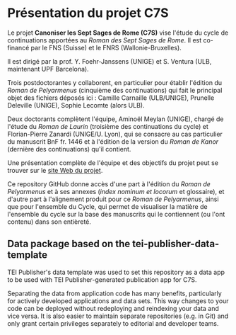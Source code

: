 # Présentation du projet C7S

Le projet **Canoniser les Sept Sages de Rome (C7S)** vise l'étude du cycle de continuations apportées au _Roman des Sept Sages de Rome_.
Il est co-financé par le FNS (Suisse) et le FNRS (Wallonie-Bruxelles).

Il est dirigé par la prof. Y. Foehr-Janssens (UNIGE) et S. Ventura (ULB, maintenant UPF Barcelona).

Trois postdoctorantes y collaborent, en particulier pour établir l'édition du _Roman de Pelyarmenus_ (cinquième des continuations) qui fait le principal objet des fichiers déposés ici : Camille Carnaille (ULB/UNIGE), Prunelle Deleville (UNIGE), Sophie Lecomte (alors ULB). 

Deux doctorants complètent l'équipe, Aminoël Meylan (UNIGE), chargé de l'étude du _Roman de Laurin_ (troisième des continuations du cycle) et Florian-Pierre Zanardi (UNIGE/U. Lyon), qui se consacre au cas particulier du manuscrit BnF fr. 1446 et à l'édition de la version du _Roman de Kanor_ (dernière des continuations) qu'il contient.

Une présentation complète de l'équipe et des objectifs du projet peut se trouver sur le [site Web du projet](https://www.unige.ch/c7s/).

Ce repository GitHub donne accès d'une part à l'édition du _Roman de Pelyarmenus_ et à ses annexes 
(_index nominum et locorum_ et glossaire), 
et d'autre part à l'alignement produit pour ce _Roman de Pelyarmenus_, ainsi que pour l'ensemble du Cycle, qui 
permet de visualiser la matière de l'ensemble du cycle sur la base des manuscrits qui le contiennent (ou l'ont contenu)
dans son entièreté.

## Data package based on the tei-publisher-data-template

TEI Publisher's data template was used to set this repository as a data app to be used with TEI Publisher-generated publication app for C7S.

Separating the data from application code has many benefits, particularly for actively developed applications and data sets. This way changes to your code can be deployed without redeploying and reindexing your data and vice versa. It is also easier to maintain separate repositories (e.g. in Git) and only grant certain privileges separately to editorial and developer teams.
